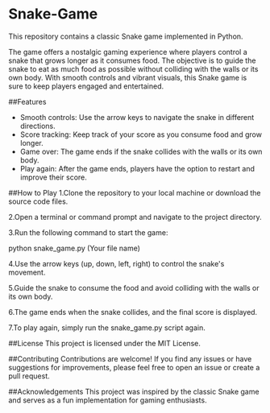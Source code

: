 # Snake-Game
This repository contains a classic Snake game implemented in Python.

The game offers a nostalgic gaming experience where players control a snake that grows longer as it consumes food. The objective is to guide the snake to eat as much food as possible without colliding with the walls or its own body. With smooth controls and vibrant visuals, this Snake game is sure to keep players engaged and entertained.


##Features
* Smooth controls: Use the arrow keys to navigate the snake in different directions.
* Score tracking: Keep track of your score as you consume food and grow longer.
* Game over: The game ends if the snake collides with the walls or its own body.
* Play again: After the game ends, players have the option to restart and improve their score.


##How to Play
1.Clone the repository to your local machine or download the source code files.

2.Open a terminal or command prompt and navigate to the project directory.

3.Run the following command to start the game:

python snake_game.py (Your file name)

4.Use the arrow keys (up, down, left, right) to control the snake's movement.

5.Guide the snake to consume the food and avoid colliding with the walls or its own body.

6.The game ends when the snake collides, and the final score is displayed.

7.To play again, simply run the snake_game.py script again.


##License
This project is licensed under the MIT License.


##Contributing
Contributions are welcome! If you find any issues or have suggestions for improvements, please feel free to open an issue or create a pull request.


##Acknowledgements
This project was inspired by the classic Snake game and serves as a fun implementation for gaming enthusiasts.
